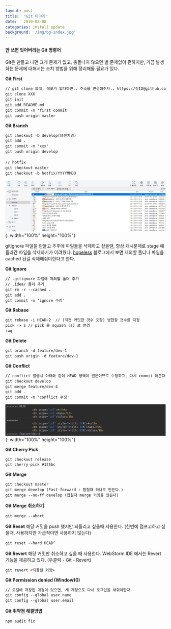```yaml
---
layout: post
title:  "Git 이야기"
date:   2019-08-08
categories: install update
background: '/img/bg-index.jpg'
---
```


#### 안 쓰면 잊어버리는 Git 명령어
Git은 만들고 나면 크게 문제가 없고, 충돌나지 않으면 별 문제없이 편하지만, 가끔 발생하는 문제에 대해서는 조치 방법을 위해 정리해둘 필요가 있다.    

**Git First**
``` html
// git clone 할때, 레포가 없다하면.. 주소를 변경해주자.. https://깃ID@github.com/레포주소
git clone XXX
git init
git add README.md
git commit -m 'first commit'
git push origin master
```

**Git Branch**
``` html
git checkout -b develop(브랜치명)
git add .
git commit -m 'xxx'
git push origin develop

// hotfix
git checkout master
git checkout -b hotfix/YYYYMMDD
```
![post-2019-08-08-1](/img/post-2019-08-08-1.png){: width="100%" height="100%"}

gitignore 파일을 만들고 추후에 파일들을 삭제하고 싶을땐, 항상 캐시문제로 stage 에 올라간 파일을 삭제하기가 어려웠다. 
[hopeless][hopeless-blog] 블로그에서 보면 제외할 폴더나 파일을 cached 된걸 삭제해줘야한다고 한다. 

**Git Ignore**
``` html
// .gitignore 파일에 제외할 폴더 추가
// .idea/ 폴더 추가
git rm -r --cached .
git add .
git commit -m 'ignore 수정' 
```

**Git Rebase**
``` html
git rebase -i HEAD~2  // (직전 커밋한 갯수 포함) 병합할 갯수를 지정
pick -> s // pick 을 squash (s) 로 변경
:wq
```

**Git Delete**
``` html
git branch -d feature/dev-1
git push origin -d feature/dev-1
```

**Git Conflict**
``` html
// conflict 발생시 아래와 같이 HEAD 영역이 원본이므로 수정하고, 다시 commit 해준다.
git checkout develop
git merge feature/dev-4
git add .
git commit -m 'conflict 수정'
```

![post-2019-08-08-2](/img/post-2019-08-08-2.png){: width="100%" height="100%"}

**Git Cherry Pick**
``` html
git checkout release
git cherry-pick #135bc
```

**Git Merge**
``` html
git checkout master
git merge develop (Fast-forward : 합칠때 하나로 만든다.)
git merge --no-ff develop (합칠때 merge 커밋을 만든다)
```

**Git Merge 취소하기**
``` html
git merge --abort
```

**Git Reset**
해당 커밋을 push 했지만 되돌리고 싶을때 사용한다. (한번에 점프고하고 싶을때, 사용하지만 가급적이면 사용하지 않는다)
``` html 
git reset --hard HEAD^ 
```
 
**Git Revert**
해당 커밋만 취소하고 싶을 때 사용한다. WebStorm IDE 에서는 Revert 기능을 제공하고 있다. (우클릭 - Git - Revert) 
``` html 
git revert <되돌릴 커밋>
```

**Git Permission denied (Window10)** 
``` html
// 로컬에 저장된 계정이 있으면, 새 계정으로 다시 로그인을 해줘야한다.
git config --global user.name
git config --global user.email
```

**Git 취약점 해결방법**
``` html
npm audit fix
```

[hopeless-blog]: https://brunch.co.kr/@hopeless/9